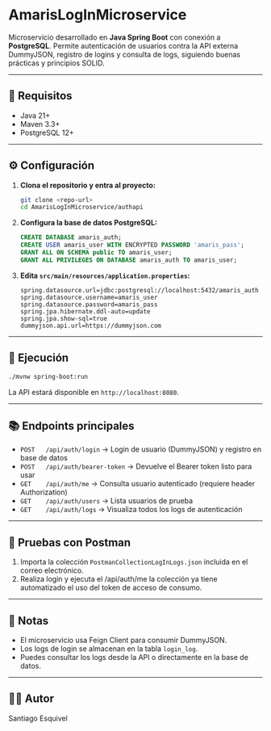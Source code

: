 # AmarisLogInMicroservice

Microservicio desarrollado en **Java Spring Boot** con conexión a **PostgreSQL**. Permite autenticación de usuarios contra la API externa DummyJSON, registro de logins y consulta de logs, siguiendo buenas prácticas y principios SOLID.

---

## 🚀 Requisitos

- Java 21+
- Maven 3.3+
- PostgreSQL 12+

---

## ⚙️ Configuración

1. **Clona el repositorio y entra al proyecto:**
   ```sh
   git clone <repo-url>
   cd AmarisLogInMicroservice/authapi
   ```
2. **Configura la base de datos PostgreSQL:**
   ```sql
   CREATE DATABASE amaris_auth;
   CREATE USER amaris_user WITH ENCRYPTED PASSWORD 'amaris_pass';
   GRANT ALL ON SCHEMA public TO amaris_user;
   GRANT ALL PRIVILEGES ON DATABASE amaris_auth TO amaris_user;
   ```
3. **Edita `src/main/resources/application.properties`:**
   ```properties
   spring.datasource.url=jdbc:postgresql://localhost:5432/amaris_auth
   spring.datasource.username=amaris_user
   spring.datasource.password=amaris_pass
   spring.jpa.hibernate.ddl-auto=update
   spring.jpa.show-sql=true
   dummyjson.api.url=https://dummyjson.com
   ```

---

## 🏁 Ejecución

```sh
./mvnw spring-boot:run
```
La API estará disponible en `http://localhost:8080`.

---

## 📚 Endpoints principales

- `POST   /api/auth/login`         → Login de usuario (DummyJSON) y registro en base de datos
- `POST   /api/auth/bearer-token` → Devuelve el Bearer token listo para usar
- `GET    /api/auth/me`           → Consulta usuario autenticado (requiere header Authorization)
- `GET    /api/auth/users`        → Lista usuarios de prueba
- `GET    /api/auth/logs`         → Visualiza todos los logs de autenticación

---

## 🧪 Pruebas con Postman

1. Importa la colección `PostmanCollectionLogInLogs.json` incluida en el correo electrónico.
2. Realiza login y ejecuta el /api/auth/me la colección ya tiene automatizado el uso del token de acceso de consumo.

---

## 📝 Notas

- El microservicio usa Feign Client para consumir DummyJSON.
- Los logs de login se almacenan en la tabla `login_log`.
- Puedes consultar los logs desde la API o directamente en la base de datos.

---

## 👨‍💻 Autor

Santiago Esquivel
